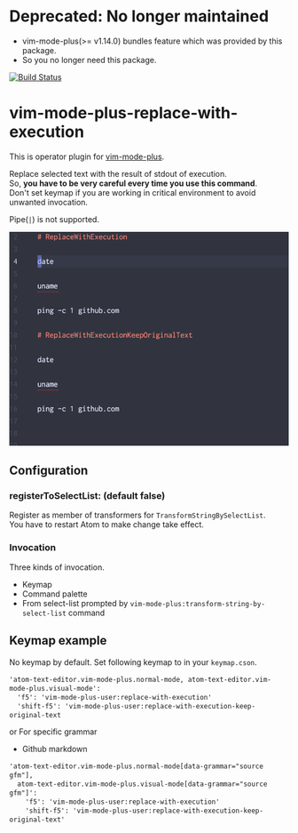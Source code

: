 # Deprecated: No longer maintained

- vim-mode-plus(>= v1.14.0) bundles feature which was provided by this package.
- So you no longer need this package.

[![Build Status](https://travis-ci.org/t9md/atom-vim-mode-plus-replace-with-execution.svg?branch=master)](https://travis-ci.org/t9md/atom-vim-mode-plus-replace-with-execution)

# vim-mode-plus-replace-with-execution

This is operator plugin for [vim-mode-plus](https://atom.io/packages/vim-mode-plus).  

Replace selected text with the result of stdout of execution.  
So, **you have to be very careful every time you use this command**.  
Don't set keymap if you are working in critical environment to avoid unwanted invocation.

Pipe(`|`) is not supported.  

![](https://raw.githubusercontent.com/t9md/t9md/eabb959026d79c19956a6d5d3569a47e8849989c/img/replace-with-execution.gif)

## Configuration

### registerToSelectList: (default false)

Register as member of transformers for `TransformStringBySelectList`.  
You have to restart Atom to make change take effect.

### Invocation

Three kinds of invocation.

 - Keymap
 - Command palette
 - From select-list prompted by  `vim-mode-plus:transform-string-by-select-list` command

## Keymap example

No keymap by default. Set following keymap to in your `keymap.cson`.  

```coffeescipt
'atom-text-editor.vim-mode-plus.normal-mode, atom-text-editor.vim-mode-plus.visual-mode':
  'f5': 'vim-mode-plus-user:replace-with-execution'
  'shift-f5': 'vim-mode-plus-user:replace-with-execution-keep-original-text
```

or For specific grammar

- Github markdown
```coffeescipt
'atom-text-editor.vim-mode-plus.normal-mode[data-grammar="source gfm"],
  atom-text-editor.vim-mode-plus.visual-mode[data-grammar="source gfm"]':
    'f5': 'vim-mode-plus-user:replace-with-execution'
    'shift-f5': 'vim-mode-plus-user:replace-with-execution-keep-original-text'
```
